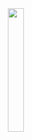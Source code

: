 <!-- <div align="center">
<img src="https://c.tenor.com/nHBgEK6zEQMAAAAj/cat-gray.gif" align="left" height="25%" width="25%" />
</div> -->

<div align="center">
<img src="https://c.tenor.com/azZCJ2YpsGgAAAAi/programming.gif" align="left" height="25%" width="25%" />
</div>
